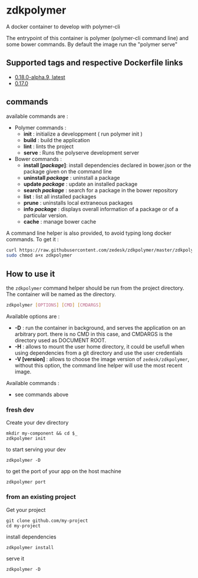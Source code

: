 # zdkpolymer

A docker container to develop with polymer-cli

The entrypoint of this container is polymer (polymer-cli command line) and some bower commands. By default the image run the "polymer serve"

## Supported tags and respective Dockerfile links

 - [0.18.0-alpha.9, latest][2]
 - [0.17.0][1]

## commands

available commands are :

  - Polymer commands :
    - __init__ : initialize a developpment ( run polymer init )
    - __build__ : build the application
    - __lint__ : lints the project
    - __serve__ : Runs the polyserve development server
  - Bower commands :
    - __install [_package_]__: install dependencies declared in bower.json or the package given on the command line
    - __uninstall _package___ : uninstall a package
    - __update _package___ : update an installed package
    - __search _package___ : search for a package in the bower repository
    - __list__ : list all installed packages
    - __prune__ : uninstalls local extraneous packages
    - __info _package___ : displays overall information of a package or of a particular version.
    - __cache__ : manage bower cache

A command line helper is also provided, to avoid typing long docker commands. To get it :

```bash
curl https://raw.githubusercontent.com/zedesk/zdkpolymer/master/zdkpolymer |sudo tee /usr/bin/local/zdkpolymer
sudo chmod a+x zdkpolymer
```

## How to use it

the `zdkpolymer` command helper should be run from the project directory. The container will be named as the directory.

```bash
zdkpolymer [OPTIONS] [CMD] [CMDARGS]
```

Available options are :

 - __-D__ : run the container in background, and serves the application on an arbitrary port. there is no CMD in this case, and CMDARGS is the directory used as DOCUMENT ROOT.
 - __-H__ : allows to mount the user home directory, it could be usefull when using dependencies from a git directory and use the user credentials
 - __-V [version]__ : allows to choose the image version of `zedesk/zdkpolymer`, without this option, the command line helper will use the most recent image.

Available commands :

  - see commands above

### fresh dev

Create your dev directory

    mkdir my-component && cd $_
    zdkpolymer init

to start serving your dev

    zdkpolymer -D

to get the port of your app on the host machine

    zdkpolymer port

### from an existing project

Get your project

    git clone github.com/my-project
    cd my-project

install dependencies

    zdkpolymer install

serve it

    zdkpolymer -D

[1]: https://github.com/zedesk/zdkpolymer/blob/v0.17.0/Dockerfile
[2]: https://github.com/zedesk/zdkpolymer/blob/v0.18.0-alpha.9/Dockerfile
